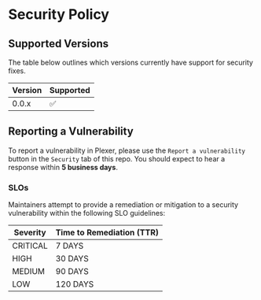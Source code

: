 # Security Policy

## Supported Versions

The table below outlines which versions currently have support for security fixes.

| Version | Supported          |
| ------- | ------------------ |
| 0.0.x   | :white_check_mark: |

## Reporting a Vulnerability

To report a vulnerability in Plexer, please use the `Report a vulnerability` button in the `Security` tab of this repo. You should expect to hear a response within **5 business days**.

### SLOs

Maintainers attempt to provide a remediation or mitigation to a security vulnerability within the following SLO guidelines:

| Severity | Time to Remediation (TTR) |
| -------- | ------------------------- |
| CRITICAL | 7 DAYS                    |
| HIGH     | 30 DAYS                   |
| MEDIUM   | 90 DAYS                   |
| LOW      | 120 DAYS                  |
